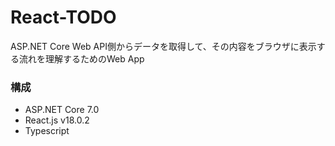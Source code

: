 # React-TODO
ASP.NET Core Web API側からデータを取得して、その内容をブラウザに表示する流れを理解するためのWeb App

### 構成
- ASP.NET Core 7.0
- React.js v18.0.2
- Typescript
